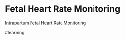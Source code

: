 # Fetal Heart Rate Monitoring
[Intrapartum Fetal Heart Rate Monitoring](http://perinatology.com/Fetal%20Monitoring/Intrapartum%20Monitoring.htm)

#learning